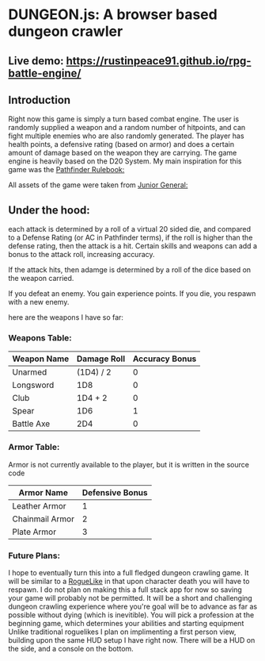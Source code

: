 # DUNGEON.js: A browser based dungeon crawler 

## Live demo: https://rustinpeace91.github.io/rpg-battle-engine/
## Introduction
Right now this game is simply a turn based combat engine. The user is randomly supplied a weapon and a random number of hitpoints, and can fight multiple enemies who are also randomly generated. The player has health points, a defensive rating (based on armor) and does a certain amount of damage based on the weapon they are carrying. The game engine is heavily based on the D20 System. My main inspiration for this game was the [Pathfinder Rulebook:](https://www.d20pfsrd.com/wp-content/uploads/sites/12/2017/01/PFRPG_SRD.pdf)

All assets of the game were taken from [Junior General:](http://www.juniorgeneral.org/)

## Under the hood: 
each attack is determined by a roll of a virtual 20 sided die, and compared to a Defense Rating (or AC in Pathfinder terms),  if the roll is higher than the defense rating, then the attack is a hit. Certain skills and weapons can add a bonus to the attack roll, increasing accuracy. 

If the attack hits, then adamge is determined by a roll of the dice based on the weapon carried. 

If you defeat an enemy. You gain experience points. If you die, you respawn with a new enemy. 

here are the weapons I have so far:

### Weapons Table:
| Weapon Name  | Damage Roll |  Accuracy Bonus | 
| ------------- | ------------- | ------------- |
| Unarmed | (1D4) / 2  |  0 |  
| Longsword |  1D8 |  0 |   
| Club  | 1D4 + 2  |  0 |   
| Spear | 1D6  |  1 |  0 |
| Battle Axe | 2D4  |  0 |  



### Armor Table:

Armor is not currently available to the player, but it is written in the source code

| Armor Name | Defensive Bonus |
| ---------- | ------------- |
| Leather Armor | 1 |
| Chainmail Armor | 2 |
| Plate Armor |  3 |

### Future Plans:

I hope to eventually turn this into a full fledged dungeon crawling game.  It will be similar to a [RogueLike](https://en.wikipedia.org/wiki/Roguelike) in that upon character death you will have to respawn. I do not plan on making this a full stack app for now so saving your game will probably not be permitted. It will be a short and challenging dungeon crawling experience where you're goal will be to advance as far as possible without dying (which is inevitible). You will pick a profession at the beginning game, which determines your abilities and starting equipment Unlike traditional roguelikes I plan on implimenting a first person view, building upon the same HUD setup I have right now. There will be a HUD on the side, and a console on the bottom.

